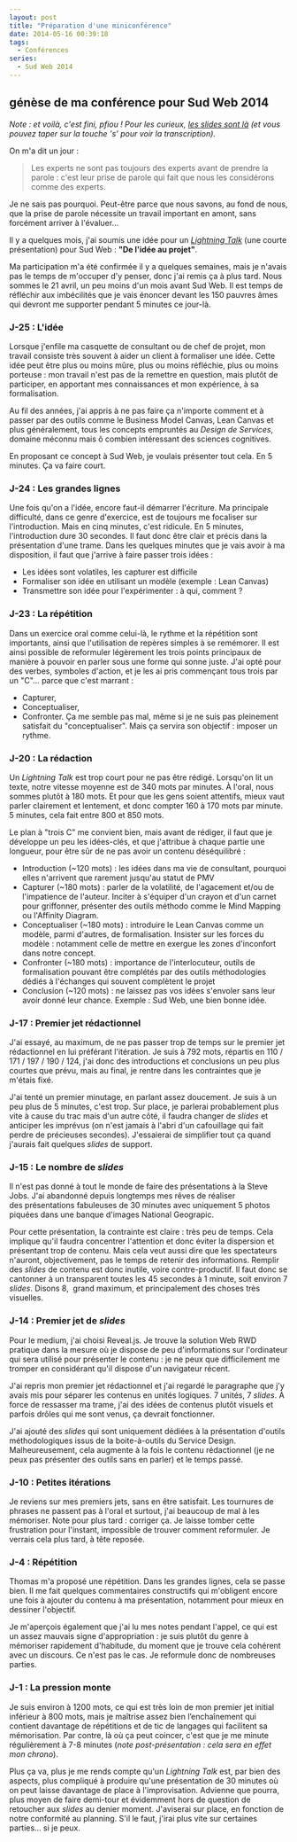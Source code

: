 ```yaml
---
layout: post
title: "Préparation d'une miniconférence"
date: 2014-05-16 00:39:18
tags:
  - Conférences
series:
  - Sud Web 2014
---
```


## génèse de ma conférence pour Sud Web 2014

_Note&nbsp;: et voilà, c'est fini, pfiou&nbsp;! Pour les curieux, [les <em lang="en">slides</em> sont là](http://borisschapira.github.io/slides/sw2014/#/) (et vous pouvez taper sur la touche 's' pour voir la transcription)._

On m'a dit un jour&nbsp;:
> Les experts ne sont pas toujours des experts avant de prendre la parole&nbsp;: c'est leur prise de parole qui fait que nous les considérons comme des experts.

Je ne sais pas pourquoi. Peut-être parce que nous savons, au fond de nous, que la prise de parole nécessite un travail important en amont, sans forcément arriver à l'évaluer&#8230;

Il y a quelques mois, j'ai soumis une idée pour un <em lang="en">[Lightning Talk](https://en.wikipedia.org/wiki/Lightning_talk)</em> (une courte présentation) pour Sud Web&nbsp;: **"De l'idée au projet"**.

Ma participation m'a été confirmée il y a quelques semaines, mais je n'avais pas le temps de m'occuper d'y penser, donc j'ai remis ça à plus tard. Nous sommes le 21 avril, un peu moins d'un mois avant Sud Web. Il est temps de réfléchir aux imbécilités que je vais énoncer devant les 150 pauvres âmes qui devront me supporter pendant 5 minutes ce jour-là.

<!-- more -->

### J-25&nbsp;: L'idée

Lorsque j'enfile ma casquette de consultant ou de chef de projet, mon travail consiste très souvent à aider un client à formaliser une idée. Cette idée peut être plus ou moins mûre, plus ou moins réfléchie, plus ou moins porteuse&nbsp;: mon travail n'est pas de la remettre en question, mais plutôt de participer, en apportant mes connaissances et mon expérience, à sa formalisation.

Au fil des années, j'ai appris à ne pas faire ça n'importe comment et à passer par des outils comme le Business Model Canvas, Lean Canvas et plus généralement, tous les concepts empruntés au _Design de Services_, domaine méconnu mais ô combien intéressant des sciences cognitives.

En proposant ce concept à Sud Web, je voulais présenter tout cela. En 5 minutes. Ça va faire court.

### J-24&nbsp;: Les grandes lignes

Une fois qu'on a l'idée, encore faut-il démarrer l'écriture. Ma principale difficulté, dans ce genre d'exercice, est de toujours me focaliser sur l'introduction. Mais en cinq minutes, c'est ridicule. En 5 minutes, l'introduction dure 30 secondes. Il faut donc être clair et précis dans la présentation d'une trame. Dans les quelques minutes que je vais avoir à ma disposition, il faut que j'arrive à faire passer trois idées&nbsp;:

*   Les idées sont volatiles, les capturer est difficile
*   Formaliser son idée en utilisant un modèle (exemple&nbsp;: Lean Canvas)
*   Transmettre son idée pour l'expérimenter&nbsp;: à qui, comment&nbsp;?

### J-23&nbsp;: La répétition

Dans un exercice oral comme celui-là, le rythme et la répétition sont importants, ainsi que l'utilisation de repères simples à se remémorer. Il est ainsi possible de reformuler légèrement les trois points principaux de manière à pouvoir en parler sous une forme qui sonne juste. J'ai opté pour des verbes, symboles d'action, et je les ai pris commençant tous trois par un "C"&#8230; parce que c'est marrant&nbsp;:

*   Capturer,
*   Conceptualiser,
*   Confronter.
Ça me semble pas mal, même si je ne suis pas pleinement satisfait du "conceptualiser". Mais ça servira son objectif&nbsp;: imposer un rythme.

### J-20&nbsp;: La rédaction

Un <em lang="en">Lightning Talk</em> est trop court pour ne pas être rédigé. Lorsqu'on lit un texte, notre vitesse moyenne est de 340 mots par minutes. À l'oral, nous sommes plutôt à 180 mots. Et pour que les gens soient attentifs, mieux vaut parler clairement et lentement, et donc compter 160 à 170 mots par minute. 5 minutes, cela fait entre 800 et 850 mots.

Le plan à "trois C" me convient bien, mais avant de rédiger, il faut que je développe un peu les idées-clés, et que j'attribue à chaque partie une longueur, pour être sûr de ne pas avoir un contenu déséquilibré&nbsp;:

*   Introduction (~120 mots)&nbsp;: les idées dans ma vie de consultant, pourquoi elles n'arrivent que rarement jusqu'au statut de PMV
*   Capturer (~180 mots)&nbsp;: parler de la volatilité, de l'agacement et/ou de l'impatience de l'auteur. Inciter à s'équiper d'un crayon et d'un carnet pour griffonner, présenter des outils méthodo comme le Mind Mapping ou l'Affinity Diagram.
*   Conceptualiser (~180 mots)&nbsp;: introduire le Lean Canvas comme un modèle, parmi d'autres, de formalisation. Insister sur les forces du modèle&nbsp;: notamment celle de mettre en exergue les zones d'inconfort dans notre concept.
*   Confronter (~180 mots)&nbsp;: importance de l'interlocuteur, outils de formalisation pouvant être complétés par des outils méthodologies dédiés à l'échanges qui souvent complètent le projet
*   Conclusion (~120 mots)&nbsp;: ne laissez pas vos idées s'envoler sans leur avoir donné leur chance. Exemple&nbsp;: Sud Web, une bien bonne idée.

### J-17&nbsp;: Premier jet rédactionnel

J'ai essayé, au maximum, de ne pas passer trop de temps sur le premier jet rédactionnel en lui préférant l'itération. Je suis à 792 mots, répartis en 110 / 171 / 197 / 190 / 124, j'ai donc des introductions et conclusions un peu plus courtes que prévu, mais au final, je rentre dans les contraintes que je m'étais fixé.

J'ai tenté un premier minutage, en parlant assez doucement. Je suis à un peu plus de 5 minutes, c'est trop. Sur place, je parlerai probablement plus vite à cause du trac mais d'un autre côté, il faudra changer de <em lang="en">slides</em> et anticiper les imprévus (on n'est jamais à l'abri d'un cafouillage qui fait perdre de précieuses secondes). J'essaierai de simplifier tout ça quand j'aurais fait quelques <em lang="en">slides</em> de support.

### J-15&nbsp;: Le nombre de <em lang="en">slides</em>

Il n'est pas donné à tout le monde de faire des présentations à la Steve Jobs. J'ai abandonné depuis longtemps mes rêves de réaliser des présentations fabuleuses de 30 minutes avec uniquement 5 photos piquées dans une banque d'images National Geograpic.

Pour cette présentation, la contrainte est claire&nbsp;: très peu de temps. Cela implique qu'il faudra concentrer l'attention et donc éviter la dispersion et présentant trop de contenu. Mais cela veut aussi dire que les spectateurs n'auront, objectivement, pas le temps de retenir des informations. Remplir des <em lang="en">slides</em> de contenu est donc inutile, voire contre-productif. Il faut donc se cantonner à un transparent toutes les 45 secondes à 1 minute, soit environ 7 <em lang="en">slides</em>. Disons 8,  grand maximum, et principalement des choses très visuelles.

### J-14&nbsp;: Premier jet de <em lang="en">slides</em>

Pour le medium, j'ai choisi Reveal.js. Je trouve la solution Web RWD pratique dans la mesure où je dispose de peu d'informations sur l'ordinateur qui sera utilisé pour présenter le contenu&nbsp;: je ne peux que difficilement me tromper en considérant qu'il dispose d'un navigateur récent.

J'ai repris mon premier jet rédactionnel et j'ai regardé le paragraphe que j'y avais mis pour séparer les contenus en unités logiques. 7 unités, 7 <em lang="en">slides</em>. À force de ressasser ma trame, j'ai des idées de contenus plutôt visuels et parfois drôles qui me sont venus, ça devrait fonctionner.

J'ai ajouté des <em lang="en">slides</em> qui sont uniquement dédiées à la présentation d'outils méthodologiques issus de la boite-à-outils du Service Design. Malheureusement, cela augmente à la fois le contenu rédactionnel (je ne peux pas présenter des outils sans en parler) et le temps passé.

### J-10&nbsp;: Petites itérations

Je reviens sur mes premiers jets, sans en être satisfait. Les tournures de phrases ne passent pas à l'oral et surtout, j'ai beaucoup de mal à les mémoriser. Note pour plus tard&nbsp;: corriger ça. Je laisse tomber cette frustration pour l'instant, impossible de trouver comment reformuler. Je verrais cela plus tard, à tête reposée.

### J-4&nbsp;: Répétition

Thomas m'a proposé une répétition. Dans les grandes lignes, cela se passe bien. Il me fait quelques commentaires constructifs qui m'obligent encore une fois à ajouter du contenu à ma présentation, notamment pour mieux en dessiner l'objectif.

Je m'aperçois également que j'ai lu mes notes pendant l'appel, ce qui est un assez mauvais signe d'appropriation&nbsp;: je suis plutôt du genre à mémoriser rapidement d'habitude, du moment que je trouve cela cohérent avec un discours. Ce n'est pas le cas. Je reformule donc de nombreuses parties.

### J-1&nbsp;: La pression monte

Je suis environ à 1200 mots, ce qui est très loin de mon premier jet initial inférieur à 800 mots, mais je maîtrise assez bien l’enchaînement qui contient davantage de répétitions et de tic de langages qui facilitent sa mémorisation. Par contre, là où ça peut coincer, c'est que je me minute régulièrement à 7-8 minutes (*note post-présentation&nbsp;: cela sera en effet mon chrono*).

Plus ça va, plus je me rends compte qu'un <em lang="en">Lightning Talk</em> est, par bien des aspects, plus compliqué à produire qu'une présentation de 30 minutes où on peut laisse davantage de place à l'improvisation. Advienne que pourra, plus moyen de faire demi-tour et évidemment hors de question de retoucher aux <em lang="en">slides</em> au denier moment. J'aviserai sur place, en fonction de notre conformité au planning. S'il le faut, j'irai plus vite sur certaines parties&#8230; si je peux.
